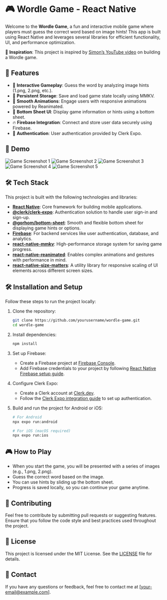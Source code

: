 # 🎮 Wordle Game - React Native

Welcome to the **Wordle Game**, a fun and interactive mobile game where players must guess the correct word based on image hints! This app is built using React Native and leverages several libraries for efficient functionality, UI, and performance optimization.

🔗 **Inspiration**: This project is inspired by [Simon’s YouTube video](https://www.youtube.com/watch?v=pTonpjmKtiE) on building a Wordle game.

## 🚀 Features

- 🧩 **Interactive Gameplay**: Guess the word by analyzing image hints (1.png, 2.png, etc.).
- 💾 **Persistent Storage**: Save and load game state locally using MMKV.
- 💫 **Smooth Animations**: Engage users with responsive animations powered by Reanimated.
- 📜 **Bottom Sheet UI**: Display game information or hints using a bottom sheet.
- 🔥 **Firebase Integration**: Connect and store user data securely using Firebase.
- 🔑 **Authentication**: User authentication provided by Clerk Expo.

## 📱 Demo

![Game Screenshot 1](@/assets/images/1.png)
![Game Screenshot 2](@/assets/images/2.png)
![Game Screenshot 3](@/assets/images/3.png)
![Game Screenshot 4](@/assets/images/4.png)
![Game Screenshot 5](@/assets/images/5.png)

## 🛠️ Tech Stack

This project is built with the following technologies and libraries:

- **[React Native](https://reactnative.dev/)**: Core framework for building mobile applications.
- **[@clerk/clerk-expo](https://clerk.dev/docs/expo)**: Authentication solution to handle user sign-in and sign-up.
- **[@gorhom/bottom-sheet](https://gorhom.github.io/react-native-bottom-sheet)**: Smooth and flexible bottom sheet for displaying game hints or options.
- **[Firebase](https://firebase.google.com/)**: For backend services like user authentication, database, and analytics.
- **[react-native-mmkv](https://github.com/mrousavy/react-native-mmkv)**: High-performance storage system for saving game progress.
- **[react-native-reanimated](https://docs.swmansion.com/react-native-reanimated/)**: Enables complex animations and gestures with performance in mind.
- **[react-native-size-matters](https://github.com/nirsky/react-native-size-matters)**: A utility library for responsive scaling of UI elements across different screen sizes.

## 🛠️ Installation and Setup

Follow these steps to run the project locally:

1. Clone the repository:

    ```bash
    git clone https://github.com/yourusername/wordle-game.git
    cd wordle-game
    ```

2. Install dependencies:

    ```bash
    npm install
    ```

3. Set up Firebase:

    - Create a Firebase project at [Firebase Console](https://console.firebase.google.com/).
    - Add Firebase credentials to your project by following [React Native Firebase setup guide](https://rnfirebase.io/).

4. Configure Clerk Expo:

    - Create a Clerk account at [Clerk.dev](https://clerk.dev/).
    - Follow the [Clerk Expo integration guide](https://clerk.dev/docs/expo) to set up authentication.

5. Build and run the project for Android or iOS:

    ```bash
    # For Android
    npx expo run:android

    # For iOS (macOS required)
    npx expo run:ios
    ```

## 🎮 How to Play

- When you start the game, you will be presented with a series of images (e.g., 1.png, 2.png).
- Guess the correct word based on the image.
- You can use hints by sliding up the bottom sheet.
- Progress is saved locally, so you can continue your game anytime.

## 🤝 Contributing

Feel free to contribute by submitting pull requests or suggesting features. Ensure that you follow the code style and best practices used throughout the project.

## 📝 License

This project is licensed under the MIT License. See the [LICENSE](./LICENSE) file for details.

## 📧 Contact

If you have any questions or feedback, feel free to contact me at [your-email@example.com].
